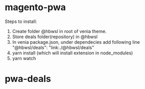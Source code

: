 # magento-pwa

Steps to install:

1.  Create folder @hbwsl in root of venia theme.
2.  Store deals folder(repository) in @hbwsl
3.  In venia package.json, under dependecies add following line
    "@hbwsl/deals": "link:./@hbwsl/deals"
4.  yarn install (which will install extension in node_modules)
4.  yarn watch
# pwa-deals
